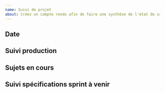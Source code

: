 ```yaml
---
name: Suivi de projet
about: Créez un compte rendu afin de faire une synthèse de l'état de santé du projet
---
```


## Date

<!-- Inscrivez la date de la rétrospective au format 01 janvier 2021 -->

## Suivi production

<!-- Version déployée -->

## Sujets en cours

<!-- Listez les sujets en cours -->

## Suivi spécifications sprint à venir

<!-- Listez les issues priorisées pour le prochain sprint -->
